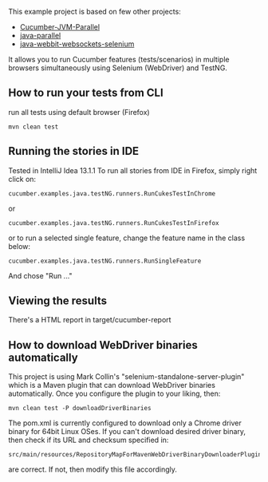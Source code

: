 This example project is based on few other projects:
* [Cucumber-JVM-Parallel](https://github.com/tristanmccarthy/Cucumber-JVM-Parallel)
* [java-parallel](https://github.com/cucumber/cucumber-jvm/tree/java-parallel-example/examples/java-parallel)
* [java-webbit-websockets-selenium](https://github.com/cucumber/cucumber-jvm/tree/java-parallel-example/examples/java-webbit-websockets-selenium)

It allows you to run Cucumber features (tests/scenarios) in multiple browsers simultaneously using Selenium (WebDriver) and TestNG.

## How to run your tests from CLI
run all tests using default browser (Firefox)

    mvn clean test

## Running the stories in IDE
Tested in IntelliJ Idea 13.1.1
To run all stories from IDE in Firefox, simply right click on:

    cucumber.examples.java.testNG.runners.RunCukesTestInChrome

or

    cucumber.examples.java.testNG.runners.RunCukesTestInFirefox

or to run a selected single feature, change the feature name in the class below:

    cucumber.examples.java.testNG.runners.RunSingleFeature

And chose "Run ..."


## Viewing the results
There's a HTML report in target/cucumber-report


## How to download WebDriver binaries automatically
This project is using Mark Collin's "selenium-standalone-server-plugin" which is a Maven plugin that can download
WebDriver binaries automatically.
Once you configure the plugin to your liking, then:

    mvn clean test -P downloadDriverBinaries

The pom.xml is currently configured to download only a Chrome driver binary for 64bit Linux OSes.
If you can't download desired driver binary, then check if its URL and checksum specified in:

    src/main/resources/RepositoryMapForMavenWebDriverBinaryDownloaderPlugin.xml

are correct. If not, then modify this file accordingly.